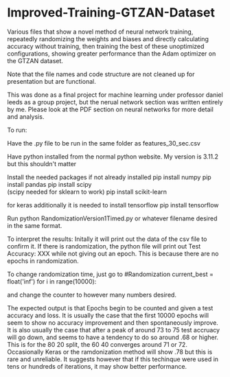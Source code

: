 # Improved-Training-GTZAN-Dataset
Various files that show a novel method of neural network training, repeatedly randomizing the weights and biases and directly calculating accuracy without training, then training the best of these unoptimized configurations, showing greater performance than the Adam optimizer on the GTZAN dataset.

Note that the file names and code structure are not cleaned up for presentation but are functional. 

This was done as a final project for machine learning under professor daniel leeds as a group project, but the nerual network section was written entirely by me. Please look at the PDF section on neural networks for more detail and analysis.

To run:

Have the .py file to be run in the same folder as features_30_sec.csv

Have python installed from the normal python website. My version is 3.11.2 but this shouldn't matter

Install the needed packages if not already installed
pip install numpy
pip install pandas
pip install scipy            
(scipy needed for sklearn to work)
pip install scikit-learn

for keras additionally it is needed to install tensorflow
pip install tensorflow

Run
python RandomizationVersion1Timed.py
or whatever filename desired in the same format.

To interpret the results:
Initally it will print out the data of the csv file to confirm it. 
If there is randomization, the python file will print out Test Accuracy: XXX while not giving out an epoch. This is because there are no epochs in randomization.

To change randomization time, just go to 
#Randomization
current_best = float('inf')
for i in range(10000):

and change the counter to however many numbers desired.

The expected output is that Epochs begin to be counted and given a test accuracy and loss. 
It is usually the case that the first 10000 epochs will seem to show no accuracy improvement and then spontaneously improve.
It is also usually the case that after a peak of around 73 to 75 test accruacy will go down, and seems to have a tendency to do so around .68 or higher.
This is for the 80 20 split, the 60 40 converges around 71 or 72. 
Occasionally Keras or the ramdonization method will show .78 but this is rare and unreliable. It suggests however that if this techinque were used in tens or hundreds of iterations, it may show better performance.
